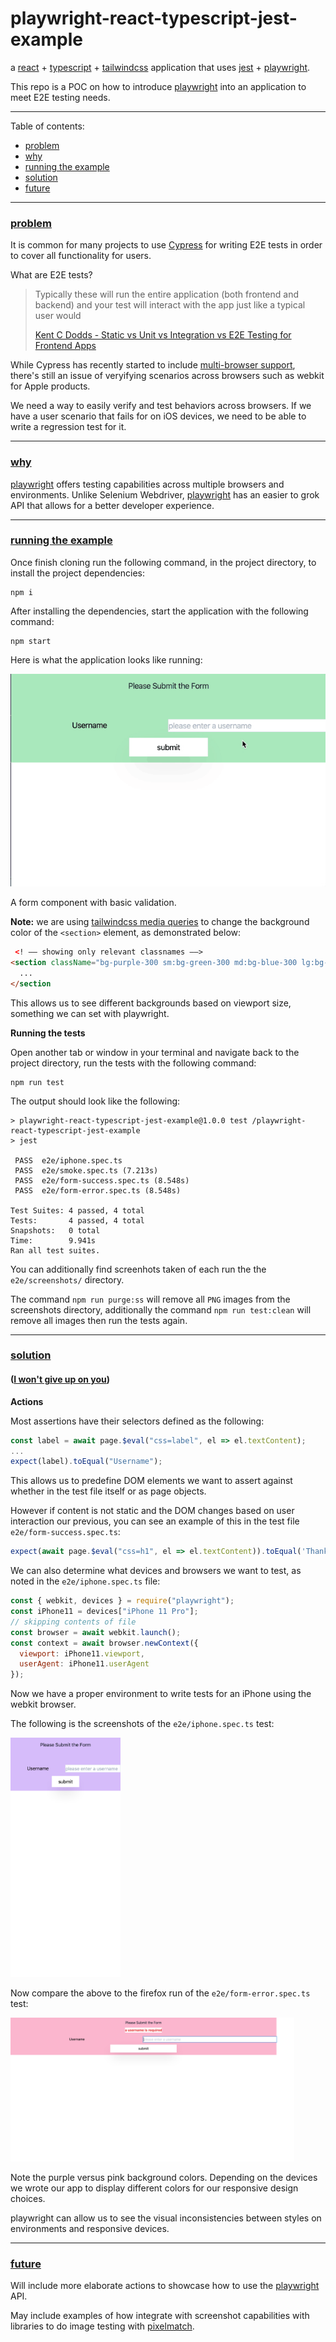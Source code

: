 # playwright-react-typescript-jest-example
a [react](https://github.com/facebook/react) + [typescript](https://github.com/microsoft/TypeScript) + [tailwindcss](https://github.com/tailwindcss/tailwindcss) application that uses [jest](https://github.com/facebook/jest) + [playwright](https://github.com/microsoft/playwright).

This repo is a POC on how to introduce [playwright](https://github.com/microsoft/playwright) into an application to meet E2E testing needs.

---
Table of contents:
* [problem](#problem)
* [why](#why)
* [running the example](#running-the-example)
* [solution](#solution)
* [future](#future)
---

### [problem](#problem)
It is common for many projects to use [Cypress](https://github.com/cypress-io/cypress) for writing E2E tests in order to cover all functionality for users.

What are E2E tests?

> Typically these will run the entire application (both frontend and backend) and your test will interact with the app just like a typical user would
>
> [Kent C Dodds - Static vs Unit vs Integration vs E2E Testing for Frontend Apps](https://kentcdodds.com/blog/unit-vs-integration-vs-e2e-tests)

While Cypress has recently started to include [multi-browser support](https://www.cypress.io/blog/2020/02/06/introducing-firefox-and-edge-support-in-cypress-4-0/), there's still an issue of veryifying scenarios across browsers such as webkit for Apple products.

We need a way to easily verify and test behaviors across browsers. If we have a user scenario that fails for on iOS devices, we need to be able to write a regression test for it.

---

### [why](#why)
[playwright](https://github.com/microsoft/playwright) offers testing capabilities across multiple browsers and environments. Unlike Selenium Webdriver, [playwright](https://github.com/microsoft/playwright) has an easier to grok API that allows for a better developer experience.

---

### [running the example](#running-the-example)
Once finish cloning run the following command, in the project directory, to install the project dependencies:
```
npm i
```

After installing the dependencies, start the application with the following command:
```
npm start
```

Here is what the application looks like running:

<img src="docs/assets/app-running.gif" alt="form application running" width="600">

A form component with basic validation.

**Note:** we are using [tailwindcss media queries](https://tailwindcss.com/docs/background-color/#responsive) to change the background color of the `<section>` element, as demonstrated below:
```html
 <! –– showing only relevant classnames ––>
<section className="bg-purple-300 sm:bg-green-300 md:bg-blue-300 lg:bg-pink-300 flex pb-3">
  ...
</section
```

This allows us to see different backgrounds based on viewport size, something we can set with playwright.

**Running the tests**

Open another tab or window in your terminal and navigate back to the project directory, run the tests with the following command:
```
npm run test
```

The output should look like the following:
```
> playwright-react-typescript-jest-example@1.0.0 test /playwright-react-typescript-jest-example
> jest

 PASS  e2e/iphone.spec.ts
 PASS  e2e/smoke.spec.ts (7.213s)
 PASS  e2e/form-success.spec.ts (8.548s)
 PASS  e2e/form-error.spec.ts (8.548s)

Test Suites: 4 passed, 4 total
Tests:       4 passed, 4 total
Snapshots:   0 total
Time:        9.941s
Ran all test suites.
```

You can additionally find screenhots taken of each run the the `e2e/screenshots/` directory.

The command `npm run purge:ss` will remove all `PNG` images from the screenshots directory, additionally the command `npm run test:clean` will remove all images then run the tests again.


---

### [solution](#solution)
#### ([I won't give up on you](https://www.youtube.com/watch?v=Dp9FfwrbJSg#t=2m13s))

**Actions**

Most assertions have their selectors defined as the following:
```js
const label = await page.$eval("css=label", el => el.textContent);
...
expect(label).toEqual("Username");
```
This allows us to predefine DOM elements we want to assert against whether in the test file itself or as page objects.

However if content is not static and the DOM changes based on user interaction our previous, you can see an example of this in the test file `e2e/form-success.spec.ts`:
```js
expect(await page.$eval("css=h1", el => el.textContent)).toEqual('Thank you for Submitting');
```

We can also determine what devices and browsers we want to test, as noted in the `e2e/iphone.spec.ts` file:
```js
const { webkit, devices } = require("playwright");
const iPhone11 = devices["iPhone 11 Pro"];
// skipping contents of file
const browser = await webkit.launch();
const context = await browser.newContext({
  viewport: iPhone11.viewport,
  userAgent: iPhone11.userAgent
});
```

Now we have a proper environment to write tests for an iPhone using the webkit browser.

The following is the screenshots of the `e2e/iphone.spec.ts` test:

<img src="docs/assets/form-iPhone11-1582484543312.png" alt="iPhone form test" width="35%" height="35%">

Now compare the above to the firefox run of the `e2e/form-error.spec.ts` test:

<img src="docs/assets/form-error-visible-firefox-1582484546509.png" alt="Firefox form test" width="90%" height="90%">

Note the purple versus pink background colors. Depending on the devices we wrote our app to display different colors for our responsive design choices.

playwright can allow us to see the visual inconsistencies between styles on environments and responsive devices.

---

### [future](#future)
Will include more elaborate actions to showcase how to use the [playwright](https://github.com/microsoft/playwright) API.

May include examples of how integrate with screenshot capabilities with libraries to do image testing with [pixelmatch](https://github.com/mapbox/pixelmatch).
